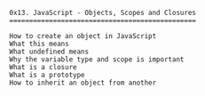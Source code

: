 	0x13. JavaScript - Objects, Scopes and Closures
	===============================================

	How to create an object in JavaScript
	What this means
	What undefined means
	Why the variable type and scope is important
	What is a closure
	What is a prototype
	How to inherit an object from another
